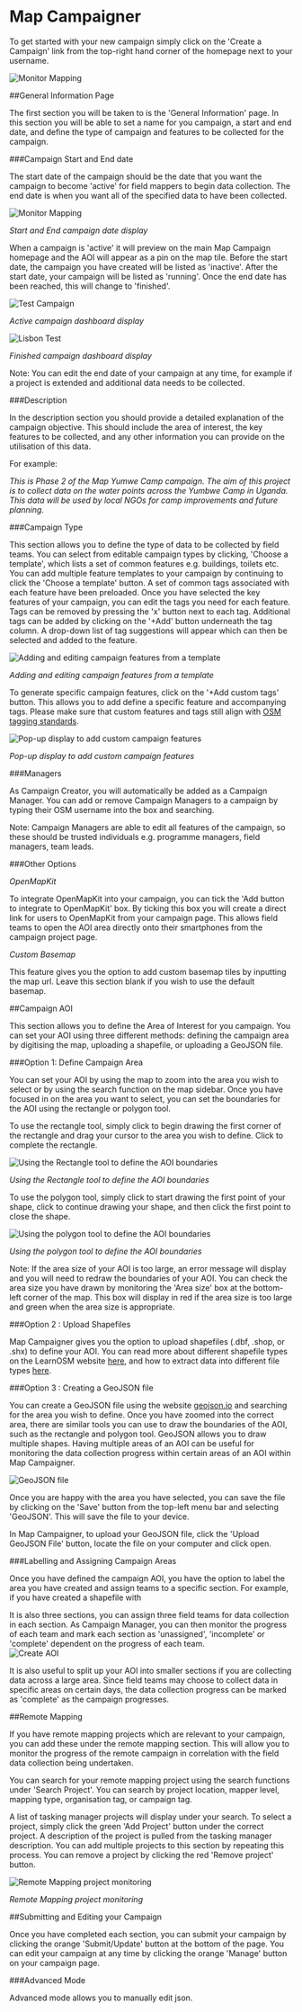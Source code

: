 # Map Campaigner


To get started with your new campaign simply click on the &#39;Create a Campaign&#39; link from the top-right hand corner of the homepage next to your username.


![Monitor Mapping](static/img/resources-1.png)

##General Information Page

The first section you will be taken to is the &#39;General Information&#39; page. In this section you will be able to set a name for you campaign, a start and end date, and define the type of campaign and features to be collected for the campaign.

###Campaign Start and End date

The start date of the campaign should be the date that you want the campaign to become &#39;active&#39; for field mappers to begin data collection. The end date is when you want all of the specified data to have been collected.
  
![Monitor Mapping](static/img/resources-2.png)
  

_Start and End campaign date display_

When a campaign is &#39;active&#39; it will preview on the main Map Campaign homepage and the AOI will appear as a pin on the map tile. Before the start date, the campaign you have created will be listed as &#39;inactive&#39;. After the start date, your campaign will be listed as &#39;running&#39;. Once the end date has been reached, this will change to &#39;finished&#39;.
  
![Test Campaign](static/img/resources-3.png)
 
_Active campaign dashboard display_
  
![Lisbon Test](static/img/resources-4.png)
 
_Finished campaign dashboard display_

Note: You can edit the end date of your campaign at any time, for example if a project is extended and additional data needs to be collected.

###Description

In the description section you should provide a detailed explanation of the campaign objective. This should include the area of interest, the key features to be collected, and any other information you can provide on the utilisation of this data.

For example:

_This is Phase 2 of the Map Yumwe Camp campaign. The aim of this project is to collect data on the water points across the Yumbwe Camp in Uganda. This data will be used by local NGOs for camp improvements and future planning._

###Campaign Type 

This section allows you to define the type of data to be collected by field teams. You can select from editable campaign types by clicking, &#39;Choose a template&#39;, which lists a set of common features e.g. buildings, toilets etc. You can add multiple feature templates to your campaign by continuing to click the &#39;Choose a template&#39; button. A set of common tags associated with each feature have been preloaded. Once you have selected the key features of your campaign, you can edit the tags you need for each feature. Tags can be removed by pressing the &#39;x&#39; button next to each tag. Additional tags can be added by clicking on the &#39;+Add&#39; button underneath the tag column. A drop-down list of tag suggestions will appear which can then be selected and added to the feature.
  
![Adding and editing campaign features from a template](static/img/resources-5.png)
 
_Adding and editing campaign features from a template_

To generate specific campaign features, click on the &#39;+Add custom tags&#39; button. This allows you to add define a specific feature and accompanying tags. Please make sure that custom features and tags still align with [OSM tagging standards](https://wiki.openstreetmap.org/wiki/Map_Features).
  
![Pop-up display to add custom campaign features](static/img/resources-6.png)
 
_Pop-up display to add custom campaign features_

###Managers

As Campaign Creator, you will automatically be added as a Campaign Manager. You can add or remove Campaign Managers to a campaign by typing their OSM username into the box and searching.

Note: Campaign Managers are able to edit all features of the campaign, so these should be trusted individuals e.g. programme managers, field managers, team leads.

###Other Options 

_OpenMapKit_

To integrate OpenMapKit into your campaign, you can tick the &#39;Add button to integrate to OpenMapKit&#39; box. By ticking this box you will create a direct link for users to OpenMapKit from your campaign page. This allows field teams to open the AOI area directly onto their smartphones from the campaign project page.

_Custom Basemap_

This feature gives you the option to add custom basemap tiles by inputting the map url. Leave this section blank if you wish to use the default basemap.

##Campaign AOI

This section allows you to define the Area of Interest for you campaign. You can set your AOI using three different methods: defining the campaign area by digitising the map, uploading a shapefile, or uploading a GeoJSON file.

###Option 1: Define Campaign Area

You can set your AOI by using the map to zoom into the area you wish to select or by using the search function on the map sidebar. Once you have focused in on the area you want to select, you can set the boundaries for the AOI using the rectangle or polygon tool.

To use the rectangle tool, simply click to begin drawing the first corner of the rectangle and drag your cursor to the area you wish to define. Click to complete the rectangle.
  
![Using the Rectangle tool to define the AOI boundaries](static/img/resources-7.png)
 
_Using the Rectangle tool to define the AOI boundaries_

To use the polygon tool, simply click to start drawing the first point of your shape, click to continue drawing your shape, and then click the first point to close the shape.
  
![Using the polygon tool to define the AOI boundaries](static/img/resources-8.png)
 
_Using the polygon tool to define the AOI boundaries_

Note: If the area size of your AOI is too large, an error message will display and you will need to redraw the boundaries of your AOI. You can check the area size you have drawn by monitoring the &#39;Area size&#39; box at the bottom-left corner of the map. This box will display in red if the area size is too large and green when the area size is appropriate.

###Option 2 : Upload Shapefiles

Map Campaigner gives you the option to upload shapefiles (.dbf, .shop, or .shx) to define your AOI. You can read more about different shapefile types on the LearnOSM website [here](http://learnosm.org/en/osm-data/file-formats/), and how to extract data into different file types [here](http://learnosm.org/en/osm-data/getting-data/).

###Option 3 : Creating a GeoJSON file 

You can create a GeoJSON file using the website [geojson.io](http://geojson.io/) and searching for the area you wish to define. Once you have zoomed into the correct area, there are similar tools you can use to draw the boundaries of the AOI, such as the rectangle and polygon tool. GeoJSON allows you to draw multiple shapes. Having multiple areas of an AOI can be useful for monitoring the data collection progress within certain areas of an AOI within Map Campaigner.
  
![GeoJSON file](static/img/resources-9.png)
  
Once you are happy with the area you have selected, you can save the file by clicking on the &#39;Save&#39; button from the top-left menu bar and selecting &#39;GeoJSON&#39;. This will save the file to your device.

In Map Campaigner, to upload your GeoJSON file, click the &#39;Upload GeoJSON File&#39; button, locate the file on your computer and click open.

###Labelling and Assigning Campaign Areas

Once you have defined the campaign AOI, you have the option to label the area you have created and assign teams to a specific section. For example, if you have created a shapefile with

It is also three sections, you can assign three field teams for data collection in each section. As Campaign Manager, you can then monitor the progress of each team and mark each section as &#39;unassigned&#39;, &#39;incomplete&#39; or &#39;complete&#39; dependent on the progress of each team.
<img>   
![Create AOI](static/img/resources-10.png)
  
It is also useful to split up your AOI into smaller sections if you are collecting data across a large area. Since field teams may choose to collect data in specific areas on certain days, the data collection progress can be marked as &#39;complete&#39; as the campaign progresses.

##Remote Mapping

If you have remote mapping projects which are relevant to your campaign, you can add these under the remote mapping section. This will allow you to monitor the progress of the remote campaign in correlation with the field data collection being undertaken.

You can search for your remote mapping project using the search functions under &#39;Search Project&#39;. You can search by project location, mapper level, mapping type, organisation tag, or campaign tag.

A list of tasking manager projects will display under your search. To select a project, simply click the green &#39;Add Project&#39; button under the correct project. A description of the project is pulled from the tasking manager description. You can add multiple projects to this section by repeating this process. You can remove a project by clicking the red &#39;Remove project&#39; button.
  
![Remote Mapping project monitoring](static/img/resources-11.png)
 
 _Remote Mapping project monitoring_

##Submitting and Editing your Campaign

Once you have completed each section, you can submit your campaign by clicking the orange &#39;Submit/Update&#39; button at the bottom of the page. You can edit your campaign at any time by clicking the orange &#39;Manage&#39; button on your campaign page.

###Advanced Mode

Advanced mode allows you to manually edit json.